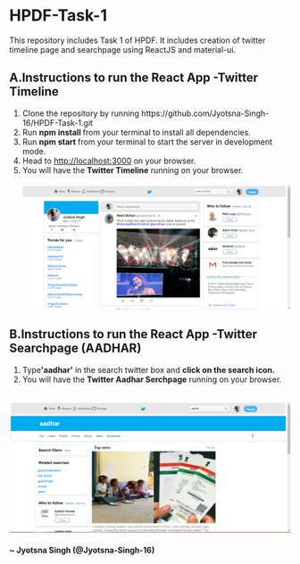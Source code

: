 # HPDF-Task-1

<p>This repository includes Task 1 of HPDF. It includes creation of twitter timeline page and searchpage using ReactJS and material-ui.</p>
<h2>A.Instructions to run the React App -Twitter Timeline </h2>
<ol>
  <li>Clone the repository by running <a>https://github.com/Jyotsna-Singh-16/HPDF-Task-1.git</a> </li>
  <li>Run <b> npm install </b> from your terminal to install all dependencies.</li>
  <li>Run <b>npm start </b> from your terminal to start the server in development mode.
  <li>Head to <a href=http://localhost:3000/>http://localhost:3000</a> on your browser.</li>
  <li>You will have the <b>Twitter Timeline</b> running on your browser.</li>
  <br/>
  <img src="https://github.com/Jyotsna-Singh-16/HPDF-Task-1/blob/master/src/timeline1.png" />
</ol>
<h2>B.Instructions to run the React App -Twitter Searchpage (AADHAR) </h2>
<ol>
  <li>Type<b>'aadhar'</b> in the search twitter box and <b>click on the search icon.</b> </li>
  <li>You will have the <b>Twitter Aadhar Serchpage</b> running on your browser.</li>
  </ol>
  <br/>
  <img src="https://github.com/Jyotsna-Singh-16/HPDF-Task-1/blob/master/searchpg1.png" />
  <h4>~ Jyotsna Singh (@Jyotsna-Singh-16) </h4>
